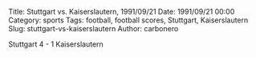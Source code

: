 Title: Stuttgart vs. Kaiserslautern, 1991/09/21
Date: 1991/09/21 00:00
Category: sports
Tags: football, football scores, Stuttgart, Kaiserslautern
Slug: stuttgart-vs-kaiserslautern
Author: carbonero


Stuttgart 4 - 1 Kaiserslautern
